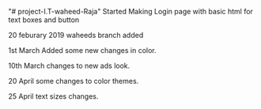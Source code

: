 "# project-I.T-waheed-Raja" 
Started Making Login page with basic html for text boxes and button

20 feburary 2019
waheeds branch added

1st March Added some new changes in color.

10th March changes to new ads look.

20 April some changes to color themes.

25 April text sizes changes.
